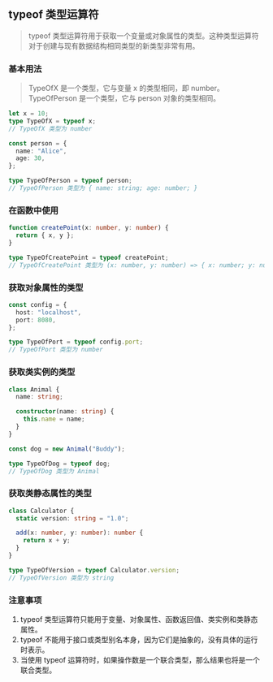 ## typeof 类型运算符

> typeof 类型运算符用于获取一个变量或对象属性的类型。这种类型运算符对于创建与现有数据结构相同类型的新类型非常有用。

### 基本用法

> TypeOfX 是一个类型，它与变量 x 的类型相同，即 number。TypeOfPerson 是一个类型，它与 person 对象的类型相同。

```ts
let x = 10;
type TypeOfX = typeof x;
// TypeOfX 类型为 number

const person = {
  name: "Alice",
  age: 30,
};

type TypeOfPerson = typeof person;
// TypeOfPerson 类型为 { name: string; age: number; }
```

### 在函数中使用

```ts
function createPoint(x: number, y: number) {
  return { x, y };
}

type TypeOfCreatePoint = typeof createPoint;
// TypeOfCreatePoint 类型为 (x: number, y: number) => { x: number; y: number; }
```

### 获取对象属性的类型

```ts
const config = {
  host: "localhost",
  port: 8080,
};

type TypeOfPort = typeof config.port;
// TypeOfPort 类型为 number
```

### 获取类实例的类型

```ts
class Animal {
  name: string;

  constructor(name: string) {
    this.name = name;
  }
}

const dog = new Animal("Buddy");

type TypeOfDog = typeof dog;
// TypeOfDog 类型为 Animal
```

### 获取类静态属性的类型

```ts
class Calculator {
  static version: string = "1.0";

  add(x: number, y: number): number {
    return x + y;
  }
}

type TypeOfVersion = typeof Calculator.version;
// TypeOfVersion 类型为 string
```

### 注意事项

1. typeof 类型运算符只能用于变量、对象属性、函数返回值、类实例和类静态属性。
2. typeof 不能用于接口或类型别名本身，因为它们是抽象的，没有具体的运行时表示。
3. 当使用 typeof 运算符时，如果操作数是一个联合类型，那么结果也将是一个联合类型。
